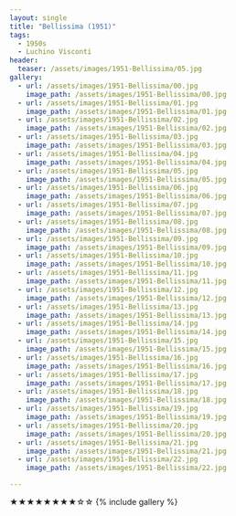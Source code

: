 ```yaml
---
layout: single
title: "Bellissima (1951)"
tags:
  - 1950s 
  - Luchino Visconti
header:
  teaser: /assets/images/1951-Bellissima/05.jpg
gallery:
  - url: /assets/images/1951-Bellissima/00.jpg
    image_path: /assets/images/1951-Bellissima/00.jpg  
  - url: /assets/images/1951-Bellissima/01.jpg
    image_path: /assets/images/1951-Bellissima/01.jpg
  - url: /assets/images/1951-Bellissima/02.jpg
    image_path: /assets/images/1951-Bellissima/02.jpg
  - url: /assets/images/1951-Bellissima/03.jpg
    image_path: /assets/images/1951-Bellissima/03.jpg
  - url: /assets/images/1951-Bellissima/04.jpg
    image_path: /assets/images/1951-Bellissima/04.jpg
  - url: /assets/images/1951-Bellissima/05.jpg
    image_path: /assets/images/1951-Bellissima/05.jpg
  - url: /assets/images/1951-Bellissima/06.jpg
    image_path: /assets/images/1951-Bellissima/06.jpg
  - url: /assets/images/1951-Bellissima/07.jpg
    image_path: /assets/images/1951-Bellissima/07.jpg
  - url: /assets/images/1951-Bellissima/08.jpg
    image_path: /assets/images/1951-Bellissima/08.jpg
  - url: /assets/images/1951-Bellissima/09.jpg
    image_path: /assets/images/1951-Bellissima/09.jpg
  - url: /assets/images/1951-Bellissima/10.jpg
    image_path: /assets/images/1951-Bellissima/10.jpg
  - url: /assets/images/1951-Bellissima/11.jpg
    image_path: /assets/images/1951-Bellissima/11.jpg
  - url: /assets/images/1951-Bellissima/12.jpg
    image_path: /assets/images/1951-Bellissima/12.jpg
  - url: /assets/images/1951-Bellissima/13.jpg
    image_path: /assets/images/1951-Bellissima/13.jpg
  - url: /assets/images/1951-Bellissima/14.jpg
    image_path: /assets/images/1951-Bellissima/14.jpg
  - url: /assets/images/1951-Bellissima/15.jpg
    image_path: /assets/images/1951-Bellissima/15.jpg
  - url: /assets/images/1951-Bellissima/16.jpg
    image_path: /assets/images/1951-Bellissima/16.jpg
  - url: /assets/images/1951-Bellissima/17.jpg
    image_path: /assets/images/1951-Bellissima/17.jpg
  - url: /assets/images/1951-Bellissima/18.jpg
    image_path: /assets/images/1951-Bellissima/18.jpg
  - url: /assets/images/1951-Bellissima/19.jpg
    image_path: /assets/images/1951-Bellissima/19.jpg
  - url: /assets/images/1951-Bellissima/20.jpg
    image_path: /assets/images/1951-Bellissima/20.jpg
  - url: /assets/images/1951-Bellissima/21.jpg
    image_path: /assets/images/1951-Bellissima/21.jpg
  - url: /assets/images/1951-Bellissima/22.jpg
    image_path: /assets/images/1951-Bellissima/22.jpg

---
```

★★★★★★★★☆☆
{% include gallery %}
